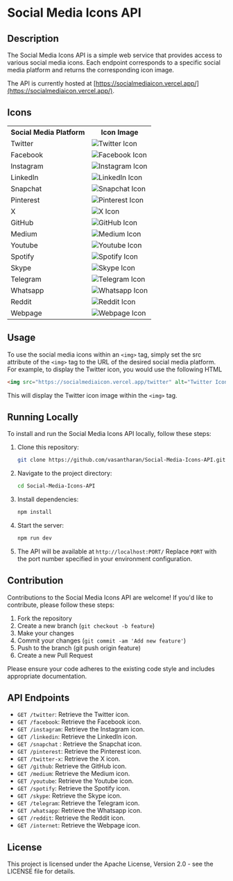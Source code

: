 # Social Media Icons API

## Description

The Social Media Icons API is a simple web service that provides access to various social media icons. Each endpoint corresponds to a specific social media platform and returns the corresponding icon image.

The API is currently hosted at [https://socialmediaicon.vercel.app/](https://socialmediaicon.vercel.app/).


## Icons
<div align="center">
        <table>
                <tr>
                    <th>Social Media Platform</th>
                    <th>Icon Image</th>
                </tr>
                <tr>
                    <td>Twitter</td>
                    <td><img src="https://socialmediaicon.vercel.app/twitter" alt="Twitter Icon"></td>
                </tr>
                <tr>
                    <td>Facebook</td>
                    <td><img src="https://socialmediaicon.vercel.app/facebook" alt="Facebook Icon"></td>
                </tr>
                <tr>
                    <td>Instagram</td>
                    <td><img src="https://socialmediaicon.vercel.app/instagram" alt="Instagram Icon"></td>
                </tr>
                <tr>
                    <td>LinkedIn</td>
                    <td><img src="https://socialmediaicon.vercel.app/linkedin" alt="LinkedIn Icon"></td>
                </tr>
                <tr>
                    <td>Snapchat</td>
                    <td><img src="https://socialmediaicon.vercel.app/snapchat" alt="Snapchat Icon"></td>
                </tr>
                <tr>
                    <td>Pinterest</td>
                    <td><img src="https://socialmediaicon.vercel.app/pinterest" alt="Pinterest Icon"></td>
                </tr>
                <tr>
                    <td>X</td>
                    <td><img src="https://socialmediaicon.vercel.app/twitter-x" alt="X Icon"></td>
                </tr>
                <tr>
                    <td>GitHub</td>
                    <td><img src="https://socialmediaicon.vercel.app/github" alt="GitHub Icon"></td>
                </tr>
                <tr>
                    <td>Medium</td>
                    <td><img src="https://socialmediaicon.vercel.app/medium" alt="Medium Icon"></td>
                </tr>
                <tr>
                    <td>Youtube</td>
                    <td><img src="https://socialmediaicon.vercel.app/youtube" alt="Youtube Icon"></td>
                </tr>
                <tr>
                    <td>Spotify</td>
                    <td><img src="https://socialmediaicon.vercel.app/spotify" alt="Spotify Icon"></td>
                </tr>
                <tr>
                    <td>Skype</td>
                    <td><img src="https://socialmediaicon.vercel.app/skype" alt="Skype Icon"></td>
                </tr>
                <tr>
                    <td>Telegram</td>
                    <td><img src="https://socialmediaicon.vercel.app/telegram" alt="Telegram Icon"></td>
                </tr>
                <tr>
                    <td>Whatsapp</td>
                    <td><img src="https://socialmediaicon.vercel.app/whatsapp" alt="Whatsapp Icon"></td>
                </tr>
                <tr>
                    <td>Reddit</td>
                    <td><img src="https://socialmediaicon.vercel.app/reddit" alt="Reddit Icon"></td>
                </tr>
                <tr>
                    <td>Webpage</td>
                    <td><img src="https://socialmediaicon.vercel.app/internet" alt="Webpage Icon"></td>
                </tr>
        </table>
</div>

## Usage

To use the social media icons within an `<img>` tag, simply set the src attribute of the `<img>` tag to the URL of the desired social media platform. For example, to display the Twitter icon, you would use the following HTML

```html
<img src="https://socialmediaicon.vercel.app/twitter" alt="Twitter Icon">
```

This will display the Twitter icon image within the `<img>` tag. 

## Running Locally

To install and run the Social Media Icons API locally, follow these steps:

1. Clone this repository:
    ```bash
    git clone https://github.com/vasantharan/Social-Media-Icons-API.git
    ```

2. Navigate to the project directory:
    ```bash
    cd Social-Media-Icons-API
    ```

3. Install dependencies:
    ```bash
    npm install
    ```

4. Start the server:
    ```bash
    npm run dev
    ```

5. The API will be available at `http://localhost:PORT/`
   Replace `PORT` with the port number specified in your environment configuration.


## Contribution

Contributions to the Social Media Icons API are welcome! If you'd like to contribute, please follow these steps:

1. Fork the repository
2. Create a new branch (`git checkout -b feature`)
3. Make your changes
4. Commit your changes (`git commit -am 'Add new feature'`)
5. Push to the branch (git push origin feature)
6. Create a new Pull Request

Please ensure your code adheres to the existing code style and includes appropriate documentation.

## API Endpoints

- `GET /twitter`: Retrieve the Twitter icon.
- `GET /facebook`: Retrieve the Facebook icon.
- `GET /instagram`: Retrieve the Instagram icon.
- `GET /linkedin`: Retrieve the LinkedIn icon.
- `GET /snapchat` : Retrieve the Snapchat icon.
- `GET /pinterest`: Retrieve the Pinterest icon.
- `GET /twitter-x`: Retrieve the X icon.
- `GET /github`: Retrieve the GitHub icon.
- `GET /medium`: Retrieve the Medium icon.
- `GET /youtube`: Retrieve the Youtube icon.
- `GET /spotify`: Retrieve the Spotify icon.
- `GET /skype`: Retrieve the Skype icon.
- `GET /telegram`: Retrieve the Telegram icon.
- `GET /whatsapp`: Retrieve the Whatsapp icon.
- `GET /reddit`: Retrieve the Reddit icon.
- `GET /internet`: Retrieve the Webpage icon.

## License

This project is licensed under the Apache License, Version 2.0 - see the LICENSE file for details.

